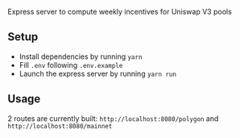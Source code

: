 Express server to compute weekly incentives for Uniswap V3 pools

## Setup

- Install dependencies by running `yarn`
- Fill `.env` following `.env.example`
- Launch the express server by running `yarn run`

## Usage

2 routes are currently built: `http://localhost:8080/polygon` and `http://localhost:8080/mainnet`

